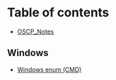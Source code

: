 # Table of contents

* [OSCP\_Notes](README.md)

## Windows

* [Windows enum (CMD)](windows/windows-enum-cmd.md)
